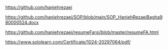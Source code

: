 

https://github.com/haniehrezaei

https://github.com/haniehrezaei/SOP/blob/main/SOP_HaniehRezaeiBagha980000524.docx

https://github.com/haniehrezaei/resumeFarsi/blob/master/resumeFA.html

https://www.sololearn.com/Certificate/1024-20297064/pdf/
